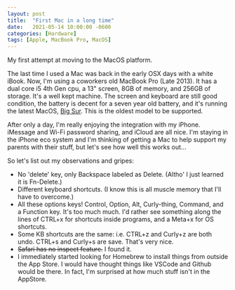 ```yaml
---
layout: post
title:  "First Mac in a long time"
date:   2021-05-14 10:00:00 -0600
categories: [Hardware]
tags: [Apple, MacBook Pro, MacOS]
---
```


My first attempt at moving to the MacOS platform.

The last time I used a Mac was back in the early OSX days with a white iBook. Now, I'm using a coworkers old MacBook Pro (Late 2013). It has a dual core i5 4th Gen cpu, a 13" screen, 8GB of memory, and 256GB of storage. It's a well kept machine. The screen and keyboard are still good condition, the battery is decent for a seven year old battery, and it's running the latest MacOS, [Big Sur](https://www.apple.com/macos/big-sur/). This is the oldest model to be supported.

After only a day, I'm really enjoying the integration with my iPhone. iMessage and Wi-Fi password sharing, and iCloud are all nice. I'm staying in the iPhone eco system and I'm thinking of getting a Mac to help support my parents with their stuff, but let's see how well this works out...

So let's list out my observations and gripes:

* No 'delete' key, only Backspace labeled as Delete. (Altho' I just learned it is Fn-Delete.)
* Different keyboard shortcuts. (I know this is all muscle memory that I'll have to overcome.)
* All these options keys! Control, Option, Alt, Curly-thing, Command, and a Function key. It's too much much. I'd rather see something along the lines of CTRL+x for shortcuts inside programs, and a Meta+x for OS shortcuts.
* Some KB shortcuts are the same: i.e. CTRL+z and Curly+z are both undo. CTRL+s and Curly+s are save. That's very nice.
* ~~Safari has no inspect feature.~~ I found it.
* I immediately started looking for Homebrew to install things from outside the App Store. I would have thought things like VSCode and Github would be there. In fact, I'm surprised at how much stuff isn't in the AppStore.
